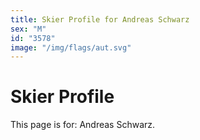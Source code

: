 ```yaml
---
title: Skier Profile for Andreas Schwarz
sex: "M"
id: "3578"
image: "/img/flags/aut.svg" 
---
```


# Skier Profile

This page is for: Andreas Schwarz.
    